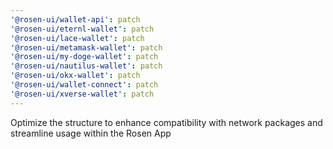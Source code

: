```yaml
---
'@rosen-ui/wallet-api': patch
'@rosen-ui/eternl-wallet': patch
'@rosen-ui/lace-wallet': patch
'@rosen-ui/metamask-wallet': patch
'@rosen-ui/my-doge-wallet': patch
'@rosen-ui/nautilus-wallet': patch
'@rosen-ui/okx-wallet': patch
'@rosen-ui/wallet-connect': patch
'@rosen-ui/xverse-wallet': patch
---
```


Optimize the structure to enhance compatibility with network packages and streamline usage within the Rosen App
